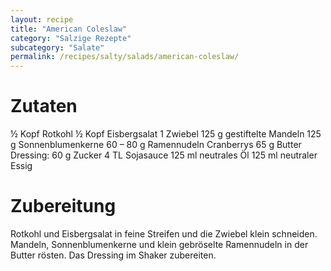 ```yaml
---
layout: recipe
title: "American Coleslaw"
category: "Salzige Rezepte"
subcategory: "Salate"
permalink: /recipes/salty/salads/american-coleslaw/
---
```


# Zutaten
½ Kopf Rotkohl
½ Kopf Eisbergsalat
1 Zwiebel
125 g gestiftelte Mandeln
125 g Sonnenblumenkerne
60 – 80 g Ramennudeln
Cranberrys
65 g Butter
Dressing:
60 g Zucker
4 TL Sojasauce
125 ml neutrales Öl
125 ml neutraler Essig

# Zubereitung
Rotkohl und Eisbergsalat in feine Streifen und die Zwiebel klein schneiden.
Mandeln, Sonnenblumenkerne und klein gebröselte Ramennudeln in der Butter rösten.
Das Dressing im Shaker zubereiten.
